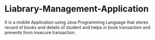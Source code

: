 # Liabrary-Management-Application
It is a mobile Application using Java Programming Language that stores record of books and details of student and helps in book transaction and prevents from insecure transaction.
